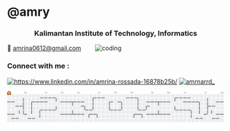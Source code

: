 <h1>@amry</h1>
<h3 align="center">Kalimantan Institute of Technology, Informatics</h3>
<img align="right" alt="coding" width="300" src="https://i.gifer.com/YAS0.gif">

💌 amrina0612@gmail.com

<h3 align="left">Connect with me :</h3>
<p align="left">
<a href="https://www.linkedin.com/in/amrina-rossada-16878b25b/" target="blank"><img align="center" src="https://raw.githubusercontent.com/rahuldkjain/github-profile-readme-generator/master/src/images/icons/Social/linked-in-alt.svg" alt="https://www.linkedin.com/in/amrina-rossada-16878b25b/" height="30" width="40" /></a>
<a href="https://instagram.com/amrnarrd_" target="blank"><img align="center" src="https://raw.githubusercontent.com/rahuldkjain/github-profile-readme-generator/master/src/images/icons/Social/instagram.svg" alt="amrnarrd_" height="30" width="40" /></a>
</p>

<picture>
  <source media="(prefers-color-scheme: dark)" srcset="https://raw.githubusercontent.com/amrinaaa/amrinaaa/output/pacman-contribution-graph-dark.svg">
  <source media="(prefers-color-scheme: light)" srcset="https://raw.githubusercontent.com/amrinaaa/amrinaaa/output/pacman-contribution-graph.svg">
  <img alt="pacman contribution graph" src="https://raw.githubusercontent.com/amrinaaa/amrinaaa/output/pacman-contribution-graph.svg">
</picture>

###
